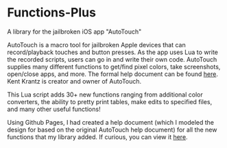 # Functions-Plus
A library for the jailbroken iOS app "AutoTouch"

AutoTouch is a macro tool for jailbroken Apple devices that can record/playback touches and button presses. As the app uses Lua to write the recorded scripts, users can go in and write their own code. AutoTouch supplies many different functions to get/find pixel colors, take screenshots, open/close apps, and more. The formal help document can be found [here](https://autotouch.net/server/doc/en.html). Kent Krantz is creator and owner of AutoTouch. 

This Lua script adds 30+ new functions ranging from additional color converters, the ability to pretty print tables, make edits to specified files, and many other useful functions!

Using Github Pages, I had created a help document (which I modeled the design for based on the original AutoTouch help document) for all the new functions that my library added. If curious, you can view it [here](http://shirtandtieler.github.io/Functions-Plus-Help/).
